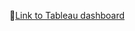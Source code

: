 📎[Link to Tableau dashboard](https://public.tableau.com/views/E-commerceRFMAnalysis/Dashboard1?:language=en-US&:display_count=n&:origin=viz_share_link)
